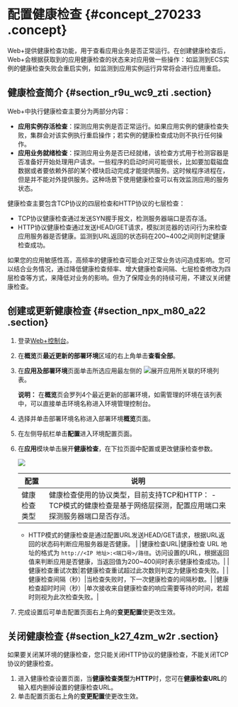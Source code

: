 # 配置健康检查 {#concept_270233 .concept}

Web+提供健康检查功能，用于查看应用业务是否正常运行。在创建健康检查后，Web+会根据获取到的应用健康检查的状态来对应用做一些操作：如监测到ECS实例的健康检查失败会重启实例，如监测到应用实例运行异常将会进行应用重启。

## 健康检查简介 {#section_r9u_wc9_zti .section}

Web+中执行健康检查主要分为两部分内容：

-   **应用实例存活检查**：探测应用实例是否正常运行。如果应用实例的健康检查失败，集群会对该实例执行重启操作；若实例的健康检查成功则不执行任何操作。
-   **应用业务就绪检查**：探测应用业务是否已经就绪，该检查方式用于检测容器是否准备好开始处理用户请求。一些程序的启动时间可能很长，比如要加载磁盘数据或者要依赖外部的某个模块启动完成才能提供服务。这时候程序进程在，但是并不能对外提供服务。这种场景下使用健康检查可以有效监测应用的服务状态。

健康检查主要包含TCP协议的四层检查和HTTP协议的七层检查：

-   TCP协议健康检查通过发送SYN握手报文，检测服务器端口是否存活。
-   HTTP协议健康检查通过发送HEAD/GET请求，模拟浏览器的访问行为来检查应用服务器是否健康。监测到URL返回的状态码在200~400之间则判定健康检查成功。

如果您的应用敏感性高，高频率的健康检查可能会对正常业务访问造成影响。您可以结合业务情况，通过降低健康检查频率、增大健康检查间隔、七层检查修改为四层检查等方式，来降低对业务的影响。但为了保障业务的持续可用，不建议关闭健康检查。

## 创建或更新健康检查 {#section_npx_m80_a22 .section}

1.  登录[Web+控制台](https://webplus.console.aliyun.com)。
2.  在**概览**页**最近更新的部署环境**区域的右上角单击**查看全部**。
3.  在**应用及部署环境**页面单击所选应用最左侧的 ![](http://static-aliyun-doc.oss-cn-hangzhou.aliyuncs.com/assets/img/163212/156324891847117_zh-CN.png)展开应用所关联的环境列表。

    **说明：** 在**概览**页会罗列4个最近更新的部署环境，如需管理的环境在该列表中，可以直接单击环境名称进入环境管理控制台。

4.  选择并单击部署环境名称进入部署环境**概览**页面。
5.  在左侧导航栏单击**配置**进入环境配置页面。
6.  在**应用**模块单击展开**健康检查**，在下拉页面中配置或更改健康检查参数。

    ![](http://static-aliyun-doc.oss-cn-hangzhou.aliyuncs.com/assets/img/223015/156324891948020_zh-CN.png)

    |配置|说明|
    |--|--|
    |健康检查类型|健康检查使用的协议类型，目前支持TCP和HTTP：     -   TCP模式的健康检查是基于网络层探测，配置应用端口来探测服务器端口是否存活。
    -   HTTP模式的健康检查是通过配置URL发送HEAD/GET请求，根据URL返回的状态码判断应用服务器是否健康。
 |
    |健康检查URL|健康检查 URL 地址的格式为 `http://<IP 地址>:<端口号>/路径`。访问设置的URL，根据返回值来判断应用是否健康，当返回值为200~400间时表示健康检查成功。|
    |健康检查重试次数|若健康检查重试超过此次数则判定为健康检查失败。|
    |健康检查间隔（秒）|当检查失败时，下一次健康检查的间隔秒数。|
    |健康检查超时时间（秒）|单次接收来自健康检查的响应需要等待的时间，若超时则视为此次检查失败。|

7.  完成设置后可单击配置页面右上角的**变更配置**使更改生效。

## 关闭健康检查 {#section_k27_4zm_w2r .section}

如果要关闭某环境的健康检查，您只能关闭HTTP协议的健康检查，不能关闭TCP协议的健康检查。

1.  进入健康检查设置页面，当**健康检查类型**为**HTTP**时，您可在**健康检查URL**的输入框内删掉设置的健康检查URL。
2.  单击配置页面右上角的**变更配置**使更改生效。

